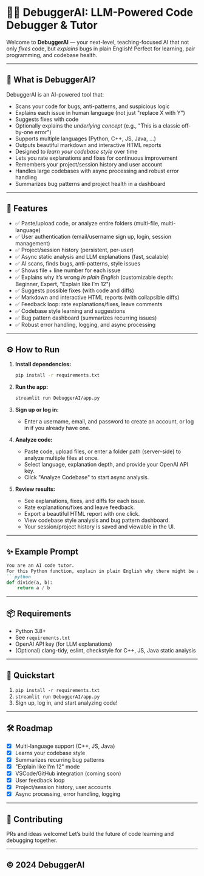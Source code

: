 # 🐞🤖 DebuggerAI: LLM-Powered Code Debugger & Tutor

Welcome to **DebuggerAI** — your next-level, teaching-focused AI that not only *fixes* code, but *explains* bugs in plain English! Perfect for learning, pair programming, and codebase health.

---

## 🚀 What is DebuggerAI?

DebuggerAI is an AI-powered tool that:
- Scans your code for bugs, anti-patterns, and suspicious logic
- Explains each issue in human language (not just "replace X with Y")
- Suggests fixes with code
- Optionally explains the *underlying concept* (e.g., "This is a classic off-by-one error")
- Supports multiple languages (Python, C++, JS, Java, ...)
- Outputs beautiful markdown and interactive HTML reports
- Designed to *learn your codebase style* over time
- Lets you rate explanations and fixes for continuous improvement
- Remembers your project/session history and user account
- Handles large codebases with async processing and robust error handling
- Summarizes bug patterns and project health in a dashboard

---

## 🧩 Features

- ✅ Paste/upload code, or analyze entire folders (multi-file, multi-language)
- ✅ User authentication (email/username sign up, login, session management)
- ✅ Project/session history (persistent, per-user)
- ✅ Async static analysis and LLM explanations (fast, scalable)
- ✅ AI scans, finds bugs, anti-patterns, style issues
- ✅ Shows file + line number for each issue
- ✅ Explains why it’s wrong *in plain English* (customizable depth: Beginner, Expert, "Explain like I’m 12")
- ✅ Suggests possible fixes (with code and diffs)
- ✅ Markdown and interactive HTML reports (with collapsible diffs)
- ✅ Feedback loop: rate explanations/fixes, leave comments
- ✅ Codebase style learning and suggestions
- ✅ Bug pattern dashboard (summarizes recurring issues)
- ✅ Robust error handling, logging, and async processing

---

## ⚙️ How to Run

1. **Install dependencies:**
   ```sh
   pip install -r requirements.txt
   ```

2. **Run the app:**
   ```sh
   streamlit run DebuggerAI/app.py
   ```

3. **Sign up or log in:**
   - Enter a username, email, and password to create an account, or log in if you already have one.

4. **Analyze code:**
   - Paste code, upload files, or enter a folder path (server-side) to analyze multiple files at once.
   - Select language, explanation depth, and provide your OpenAI API key.
   - Click "Analyze Codebase" to start async analysis.

5. **Review results:**
   - See explanations, fixes, and diffs for each issue.
   - Rate explanations/fixes and leave feedback.
   - Export a beautiful HTML report with one click.
   - View codebase style analysis and bug pattern dashboard.
   - Your session/project history is saved and viewable in the UI.

---

## ✨ Example Prompt

```markdown
You are an AI code tutor.
For this Python function, explain in plain English why there might be a bug, suggest a fix, and explain the concept behind the bug:
```python
def divide(a, b):
    return a / b
```

---

## 📦 Requirements

- Python 3.8+
- See `requirements.txt`
- OpenAI API key (for LLM explanations)
- (Optional) clang-tidy, eslint, checkstyle for C++, JS, Java static analysis

---

## 🏁 Quickstart

1. `pip install -r requirements.txt`
2. `streamlit run DebuggerAI/app.py`
3. Sign up, log in, and start analyzing code!

---

## 🛠️ Roadmap

- [x] Multi-language support (C++, JS, Java)
- [x] Learns your codebase style
- [x] Summarizes recurring bug patterns
- [x] "Explain like I’m 12" mode
- [x] VSCode/GitHub integration (coming soon)
- [x] User feedback loop
- [x] Project/session history, user accounts
- [x] Async processing, error handling, logging

---

## 🤝 Contributing

PRs and ideas welcome! Let’s build the future of code learning and debugging together.

---

## © 2024 DebuggerAI 
